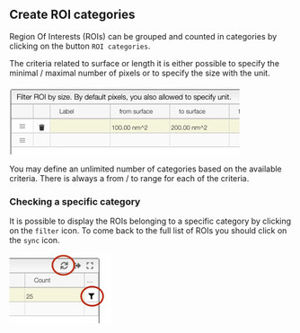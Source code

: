 ## Create ROI categories

Region Of Interests (ROIs) can be grouped and counted in categories by clicking on the button `ROI categories`.

The criteria related to surface or length it is either possible to specify the minimal / maximal number
of pixels or to specify the size with the unit.

<img src="values.png">

You may define an unlimited number of categories based on the available criteria. There is always a from / to range for
each of the criteria.

### Checking a specific category

It is possible to display the ROIs belonging to a specific category by clicking on the `filter` icon. To come back to the full list of ROIs
you should click on the `sync` icon.

<img src="filter.png">
